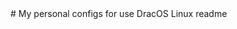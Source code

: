 <snippet>
  <content>
# My personal configs for use DracOS Linux
</content>
  <tabTrigger>readme</tabTrigger>
</snippet>
